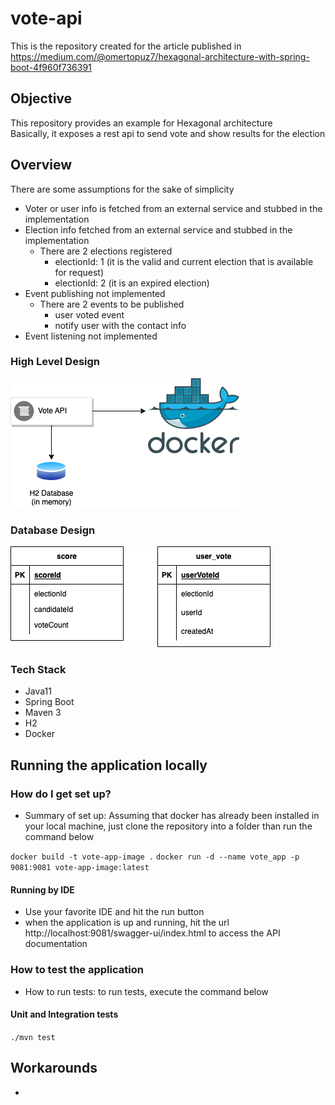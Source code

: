 # vote-api
This is the repository created for the article published in
https://medium.com/@omertopuz7/hexagonal-architecture-with-spring-boot-4f960f736391

## Objective
This repository provides an example for Hexagonal architecture
<br>Basically, it exposes a rest api to send vote and show results for the election


## Overview
There are some assumptions for the sake of simplicity
* Voter or user info is fetched from an external service and stubbed in the implementation
* Election info fetched from an external service and stubbed in the implementation
  * There are 2 elections registered
    * electionId: 1 (it is the valid and current election that is available for request)
    * electionId: 2 (it is an expired election)
* Event publishing not implemented
  * There are 2 events to be published
    * user voted event
    * notify user with the contact info
* Event listening not implemented

### High Level Design
![](docs/images/high-level-design.drawio.png)

### Database Design
![](docs/images/database-design.drawio.png)

### Tech Stack
* Java11
* Spring Boot
* Maven 3
* H2
* Docker

## Running the application locally ##
### How do I get set up? ###

* Summary of set up: Assuming that docker has already been installed in your local machine, 
just clone the repository into a folder than run the command below 

```` docker build -t vote-app-image . ````
```` docker run -d --name vote_app -p 9081:9081 vote-app-image:latest ````

#### Running by IDE
* Use your favorite IDE and hit the run button
* when the application is up and running, hit the url http://localhost:9081/swagger-ui/index.html to access the API documentation

### How to test the application
* How to run tests: to run tests, execute the command below

#### Unit and Integration tests
````./mvn test````

## Workarounds
- 
